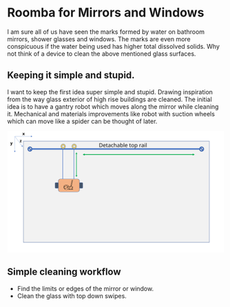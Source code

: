 # Roomba for Mirrors and Windows
I am sure all of us have seen the marks formed by water on bathroom mirrors, shower glasses and windows. The marks are even more conspicuous if the water being used has higher total dissolved solids. Why not think of a device to clean the above mentioned glass surfaces.
## Keeping it simple and stupid.
I want to keep the first idea super simple and stupid. Drawing inspiration from the way glass exterior of high rise buildings are cleaned. The initial idea is to have a gantry robot which moves along the mirror while cleaning it. Mechanical and materials improvements like robot with suction wheels which can move like a spider can be thought of later.
<p align="center">
  <img src="https://raw.githubusercontent.com/pvineet/Orange-stars/9b0ad5d8d81018b8c1ed6d03a14c3b9ba3859ed0/HW1/MirrorRoomba.svg">
</p>

## Simple cleaning workflow
- Find the limits or edges of the mirror or window.
- Clean the glass with top down swipes.

